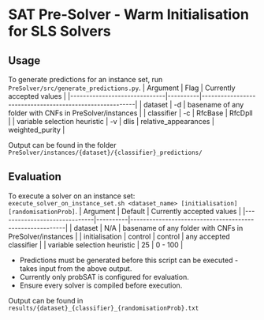 # SAT Pre-Solver - Warm Initialisation for SLS Solvers

## Usage
To generate predictions for an instance set, run `PreSolver/src/generate_predictions.py`.
| Argument                     | Flag     | Currently accepted values                               |
|------------------------------|----------|---------------------------------------------------------|
| dataset                      | -d       | basename of any folder with CNFs in PreSolver/instances |
| classifier                   | -c       | RfcBase \| RfcDpll                                      |
| variable selection heuristic | -v       | dlis \| relative_appearances \| weighted_purity         |

Output can be found in the folder `PreSolver/instances/{dataset}/{classifier}_predictions/`

## Evaluation
To execute a solver on an instance set:  
`execute_solver_on_instance_set.sh <dataset_name> [initialisation] [randomisationProb]`.
| Argument                     | Default  | Currently accepted values                               |
|------------------------------|----------|---------------------------------------------------------|
| dataset                      | N/A      | basename of any folder with CNFs in PreSolver/instances |
| initialisation               | control  | control \| any accepted classifier                      |
| variable selection heuristic | 25       | 0 - 100                                                 |

* Predictions must be generated before this script can be executed - takes input from the above output.  
* Currently only probSAT is configured for evaluation.  
* Ensure every solver is compiled before execution.

Output can be found in `results/{dataset}_{classifier}_{randomisationProb}.txt`
